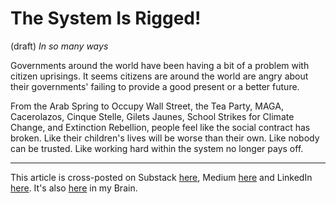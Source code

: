 # The System Is Rigged! 
(draft) 
*In so many ways* 

Governments around the world have been having a bit of a problem with citizen uprisings. It seems citizens are around the world are angry about their governments' failing to provide a good present or a better future.

From the Arab Spring to Occupy Wall Street, the Tea Party, MAGA, Cacerolazos, Cinque Stelle, Gilets Jaunes, School Strikes for Climate Change, and Extinction Rebellion, people feel like the social contract has broken. Like their children's lives will be worse than their own. Like nobody can be trusted. Like working hard within the system no longer pays off. 



--- 
This article is cross-posted on Substack [here](), Medium [here]() and LinkedIn [here](). It's also [here]() in my Brain. 